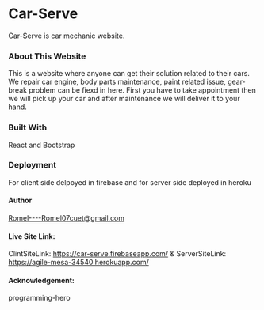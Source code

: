 # Car-Serve

Car-Serve is car mechanic website.

### About This Website

This is a website where anyone can get their solution related to their cars. We repair car engine, body parts maintenance, paint related issue, gear-break problem can be fiexd in here. First you have to take appointment then we will pick up your car and after maintenance we will deliver it to your hand.

### Built With

React and Bootstrap

### Deployment

For client side delpoyed in firebase and for server side deployed in heroku

#### Author

Romel----Romel07cuet@gmail.com

#### Live Site Link:

ClintSiteLink:  https://car-serve.firebaseapp.com/  &  ServerSiteLink:  https://agile-mesa-34540.herokuapp.com/

#### Acknowledgement:

programming-hero
